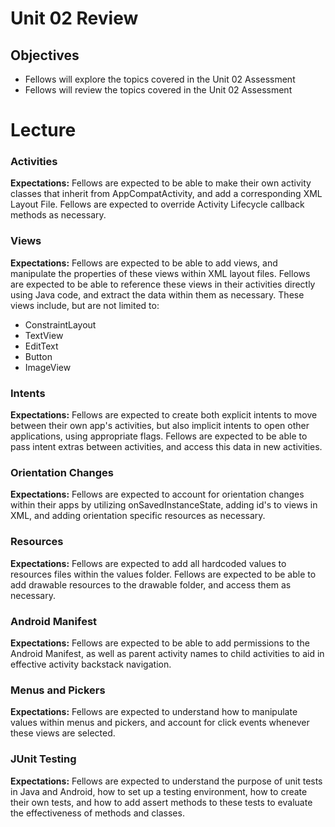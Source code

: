 # Unit 02 Review

## Objectives
* Fellows will explore the topics covered in the Unit 02 Assessment
* Fellows will review the topics covered in the Unit 02 Assessment

# Lecture

### Activities
**Expectations:** Fellows are expected to be able to make their own activity classes that inherit from AppCompatActivity, and add a corresponding XML Layout File. Fellows are expected to override Activity Lifecycle callback methods as necessary.

### Views
**Expectations:** Fellows are expected to be able to add views, and manipulate the properties of these views within XML layout files. Fellows are expected to be able to reference these views in their activities directly using Java code, and extract the data within them as necessary. These views include, but are not limited to:
* ConstraintLayout
* TextView
* EditText
* Button
* ImageView

### Intents
**Expectations:** Fellows are expected to create both explicit intents to move between their own app's activities, but also implicit intents to open other applications, using appropriate flags. Fellows are expected to be able to pass intent extras between activities, and access this data in new activities.

### Orientation Changes
**Expectations:** Fellows are expected to account for orientation changes within their apps by utilizing onSavedInstanceState, adding id's to views in XML, and adding orientation specific resources as necessary.

### Resources
**Expectations:** Fellows are expected to add all hardcoded values to resources files within the values folder. Fellows are expected to be able to add drawable resources to the drawable folder, and access them as necessary.

### Android Manifest
**Expectations:** Fellows are expected to be able to add permissions to the Android Manifest, as well as parent activity names to child activities to aid in effective activity backstack navigation.

### Menus and Pickers
**Expectations:** Fellows are expected to understand how to manipulate values within menus and pickers, and account for click events whenever these views are selected.

### JUnit Testing
**Expectations:** Fellows are expected to understand the purpose of unit tests in Java and Android, how to set up a testing environment, how to create their own tests, and how to add assert methods to these tests to evaluate the effectiveness of methods and classes.

